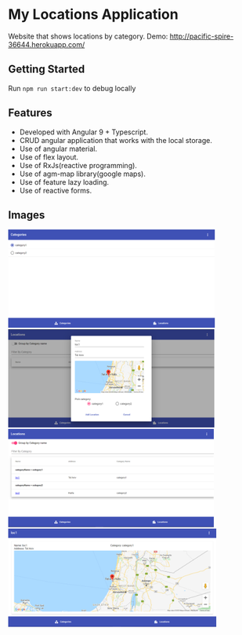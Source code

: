 # My Locations Application

Website that shows locations by category.
Demo: http://pacific-spire-36644.herokuapp.com/

## Getting Started

Run `npm run start:dev` to debug locally

## Features

* Developed with Angular 9 + Typescript.
* CRUD angular application that works with the local storage.
* Use of angular material.
* Use of flex layout.
* Use of RxJs(reactive programming).
* Use of agm-map library(google maps).
* Use of feature lazy loading.
* Use of reactive forms.

## Images

<img src="images/1.PNG" alt="img1" height="200">

<img src="images/2.PNG" alt="img2" height="200">

<img src="images/3.PNG" alt="img3" height="200">

<img src="images/4.PNG" alt="img4" height="200">
